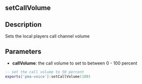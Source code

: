 ## setCallVolume

## Description

Sets the local players call channel volume

## Parameters

* **callVolume**: the call volume to set to between 0 - 100 percent

```lua
-- set the call volume to 50 percent
exports['pma-voice']:setCallVolume(100)
```